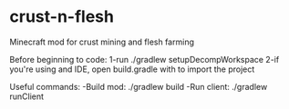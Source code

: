 # crust-n-flesh
Minecraft mod for crust mining and flesh farming

Before beginning to code:
  1-run ./gradlew setupDecompWorkspace
  2-if you're using and IDE, open build.gradle with to import the project 

Useful commands:
  -Build mod: ./gradlew build
  -Run client: ./gradlew runClient
